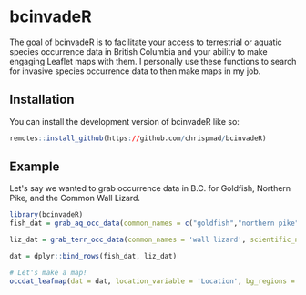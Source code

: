
# bcinvadeR

<!-- badges: start -->
<!-- badges: end -->

The goal of bcinvadeR is to facilitate your access to terrestrial or aquatic species occurrence data in British Columbia and your ability to make engaging Leaflet maps with them. I personally use these functions to search for invasive species occurrence data to then make maps in my job.

## Installation

You can install the development version of bcinvadeR like so:

``` r
remotes::install_github(https://github.com/chrispmad/bcinvadeR)
```

## Example

Let's say we wanted to grab occurrence data in B.C. for Goldfish, Northern Pike,
and the Common Wall Lizard.

``` r
library(bcinvadeR)
fish_dat = grab_aq_occ_data(common_names = c("goldfish","northern pike"))

liz_dat = grab_terr_occ_data(common_names = 'wall lizard', scientific_name = 'Podarcis muralis')

dat = dplyr::bind_rows(fish_dat, liz_dat)

# Let's make a map!
occdat_leafmap(dat = dat, location_variable = 'Location', bg_regions = 'regions')
```

